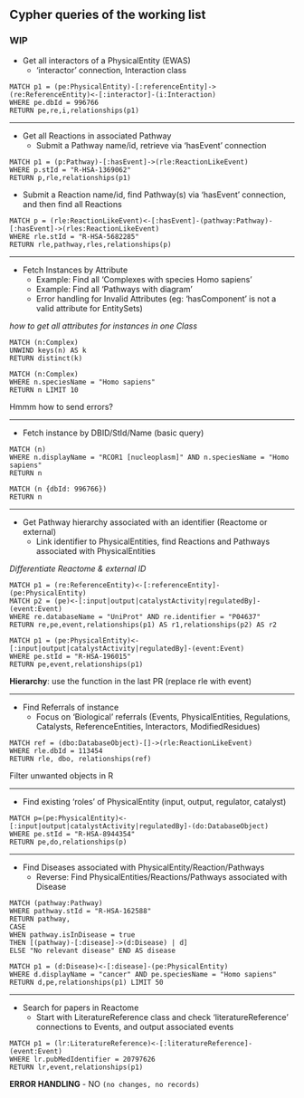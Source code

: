 ## Cypher queries of the working list

### WIP


- Get all interactors of a PhysicalEntity (EWAS)
	- ‘interactor’ connection, Interaction class

```
MATCH p1 = (pe:PhysicalEntity)-[:referenceEntity]->(re:ReferenceEntity)<-[:interactor]-(i:Interaction)
WHERE pe.dbId = 996766
RETURN pe,re,i,relationships(p1)
```

---

- Get all Reactions in associated Pathway
	- Submit a Pathway name/id, retrieve via ‘hasEvent’ connection

```
MATCH p1 = (p:Pathway)-[:hasEvent]->(rle:ReactionLikeEvent)
WHERE p.stId = "R-HSA-1369062"
RETURN p,rle,relationships(p1)
```


  - Submit a Reaction name/id, find Pathway(s) via ‘hasEvent’ connection, and then find all Reactions

```
MATCH p = (rle:ReactionLikeEvent)<-[:hasEvent]-(pathway:Pathway)-[:hasEvent]->(rles:ReactionLikeEvent)
WHERE rle.stId = "R-HSA-5682285"
RETURN rle,pathway,rles,relationships(p)
```

---

- Fetch Instances by Attribute
	- Example: Find all ‘Complexes with species Homo sapiens’
	- Example: Find all ‘Pathways with diagram’
	- Error handling for Invalid Attributes (eg: ‘hasComponent’ is not a valid attribute for EntitySets)

_how to get all attributes for instances in one Class_

```
MATCH (n:Complex)
UNWIND keys(n) AS k
RETURN distinct(k)
```
```
MATCH (n:Complex)
WHERE n.speciesName = "Homo sapiens"
RETURN n LIMIT 10
```
Hmmm how to send errors?

---

- Fetch instance by DBID/StId/Name (basic query)

```
MATCH (n)
WHERE n.displayName = "RCOR1 [nucleoplasm]" AND n.speciesName = "Homo sapiens"
RETURN n

MATCH (n {dbId: 996766})
RETURN n
```

---
- Get Pathway hierarchy associated with an identifier (Reactome or external)
	- Link identifier to PhysicalEntities, find Reactions and Pathways associated with PhysicalEntities

_Differentiate Reactome & external ID_

```
MATCH p1 = (re:ReferenceEntity)<-[:referenceEntity]-(pe:PhysicalEntity)
MATCH p2 = (pe)<-[:input|output|catalystActivity|regulatedBy]-(event:Event)
WHERE re.databaseName = "UniProt" AND re.identifier = "P04637"
RETURN re,pe,event,relationships(p1) AS r1,relationships(p2) AS r2
```

```
MATCH p1 = (pe:PhysicalEntity)<-[:input|output|catalystActivity|regulatedBy]-(event:Event)
WHERE pe.stId = "R-HSA-196015"
RETURN pe,event,relationships(p1)
```

**Hierarchy**: use the function in the last PR (replace rle with event)

---

- Find Referrals of instance
	- Focus on ‘Biological’ referrals (Events, PhysicalEntities, Regulations, Catalysts, ReferenceEntities, Interactors, ModifiedResidues)

```
MATCH ref = (dbo:DatabaseObject)-[]->(rle:ReactionLikeEvent)
WHERE rle.dbId = 113454
RETURN rle, dbo, relationships(ref)
```
Filter unwanted objects in R

---

- Find existing ‘roles’ of PhysicalEntity (input, output, regulator, catalyst)

```
MATCH p=(pe:PhysicalEntity)<-[:input|output|catalystActivity|regulatedBy]-(do:DatabaseObject)
WHERE pe.stId = "R-HSA-8944354"
RETURN pe,do,relationships(p)
```

---

- Find Diseases associated with PhysicalEntity/Reaction/Pathways
  - Reverse: Find PhysicalEntities/Reactions/Pathways associated with Disease

```
MATCH (pathway:Pathway)
WHERE pathway.stId = "R-HSA-162588"
RETURN pathway,
CASE
WHEN pathway.isInDisease = true
THEN [(pathway)-[:disease]->(d:Disease) | d]
ELSE "No relevant disease" END AS disease
```

```
MATCH p1 = (d:Disease)<-[:disease]-(pe:PhysicalEntity)
WHERE d.displayName = "cancer" AND pe.speciesName = "Homo sapiens"
RETURN d,pe,relationships(p1) LIMIT 50
```

---

- Search for papers in Reactome
	- Start with LiteratureReference class and check ‘literatureReference’ connections to Events, and output associated events


```
MATCH p1 = (lr:LiteratureReference)<-[:literatureReference]-(event:Event)
WHERE lr.pubMedIdentifier = 20797626
RETURN lr,event,relationships(p1)
```


**ERROR HANDLING** - NO `(no changes, no records)`


